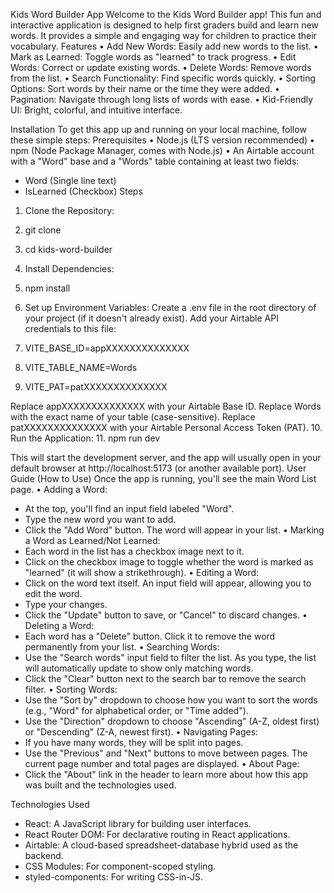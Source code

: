 Kids Word Builder App
Welcome to the Kids Word Builder app! This fun and interactive application is designed to help first graders build and learn new words. It provides a simple and engaging way for children to practice their vocabulary.
Features
• Add New Words: Easily add new words to the list.
• Mark as Learned: Toggle words as "learned" to track progress.
• Edit Words: Correct or update existing words.
• Delete Words: Remove words from the list.
• Search Functionality: Find specific words quickly.
• Sorting Options: Sort words by their name or the time they were added.
• Pagination: Navigate through long lists of words with ease.
• Kid-Friendly UI: Bright, colorful, and intuitive interface.

Installation
To get this app up and running on your local machine, follow these simple steps:
Prerequisites
• Node.js (LTS version recommended)
• npm (Node Package Manager, comes with Node.js)
• An Airtable account with a "Word" base and a "Words" table containing at least two fields:

- Word (Single line text)
- IsLearned (Checkbox)
  Steps

1. Clone the Repository:
2. git clone <your-repository-url>
3. cd kids-word-builder

4. Install Dependencies:
5. npm install

6. Set up Environment Variables: Create a .env file in the root directory of your project (if it doesn't already exist). Add your Airtable API credentials to this file:
7. VITE_BASE_ID=appXXXXXXXXXXXXXX
8. VITE_TABLE_NAME=Words
9. VITE_PAT=patXXXXXXXXXXXXXX

Replace appXXXXXXXXXXXXXX with your Airtable Base ID. Replace Words with the exact name of your table (case-sensitive). Replace patXXXXXXXXXXXXXX with your Airtable Personal Access Token (PAT). 10. Run the Application: 11. npm run dev

This will start the development server, and the app will usually open in your default browser at http://localhost:5173 (or another available port).
User Guide (How to Use)
Once the app is running, you'll see the main Word List page.
• Adding a Word:

- At the top, you'll find an input field labeled "Word".
- Type the new word you want to add.
- Click the "Add Word" button. The word will appear in your list.
  • Marking a Word as Learned/Not Learned:
- Each word in the list has a checkbox image next to it.
- Click on the checkbox image to toggle whether the word is marked as "learned" (it will show a strikethrough).
  • Editing a Word:
- Click on the word text itself. An input field will appear, allowing you to edit the word.
- Type your changes.
- Click the "Update" button to save, or "Cancel" to discard changes.
  • Deleting a Word:
- Each word has a "Delete" button. Click it to remove the word permanently from your list.
  • Searching Words:
- Use the "Search words" input field to filter the list. As you type, the list will automatically update to show only matching words.
- Click the "Clear" button next to the search bar to remove the search filter.
  • Sorting Words:
- Use the "Sort by" dropdown to choose how you want to sort the words (e.g., "Word" for alphabetical order, or "Time added").
- Use the "Direction" dropdown to choose "Ascending" (A-Z, oldest first) or "Descending" (Z-A, newest first).
  • Navigating Pages:
- If you have many words, they will be split into pages.
- Use the "Previous" and "Next" buttons to move between pages. The current page number and total pages are displayed.
  • About Page:
- Click the "About" link in the header to learn more about how this app was built and the technologies used.

Technologies Used

- React: A JavaScript library for building user interfaces.
- React Router DOM: For declarative routing in React applications.
- Airtable: A cloud-based spreadsheet-database hybrid used as the backend.
- CSS Modules: For component-scoped styling.
- styled-components: For writing CSS-in-JS.
